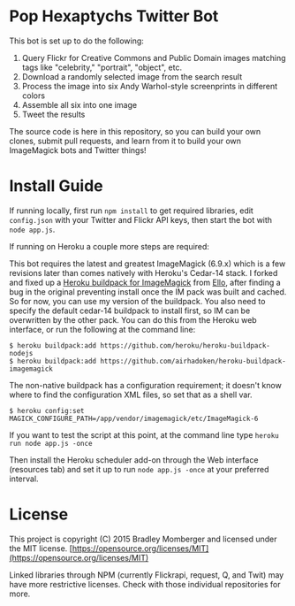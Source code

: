 # Pop Hexaptychs Twitter Bot

This bot is set up to do the following:

1. Query Flickr for Creative Commons and Public Domain images matching tags like "celebrity," "portrait", "object", etc.
2. Download a randomly selected image from the search result
3. Process the image into six Andy Warhol-style screenprints in different colors
4. Assemble all six into one image
5. Tweet the results

The source code is here in this repository, so you can build your own clones, submit pull requests, and learn from it to build your own ImageMagick bots and Twitter things!

# Install Guide

If running locally, first run `npm install` to get required libraries, edit `config.json` with your Twitter and Flickr API keys, then start the bot with `node app.js`.

If running on Heroku a couple more steps are required:

This bot requires the latest and greatest ImageMagick (6.9.x) which is a few revisions later than comes natively with Heroku's Cedar-14 stack.  I forked and fixed up a [Heroku buildpack for ImageMagick](https://github.com/airhadoken/heroku-buildpack-imagemagick) from [Ello](https://github.com/ello/heroku-buildpack-imagemagick), after finding a bug in the original preventing install once the IM pack was built and cached.  So for now, you can use my version of the buildpack.  You also need to specify the default cedar-14 buildpack to install first, so IM can be overwritten by the other pack.  You can do this from the Heroku web interface, or run the following at the command line:

```console
$ heroku buildpack:add https://github.com/heroku/heroku-buildpack-nodejs
$ heroku buildpack:add https://github.com/airhadoken/heroku-buildpack-imagemagick
```

The non-native buildpack has a configuration requirement; it doesn't know where to find the configuration XML files, so set that as a shell var.

```console
$ heroku config:set MAGICK_CONFIGURE_PATH=/app/vendor/imagemagick/etc/ImageMagick-6
```

If you want to test the script at this point, at the command line type `heroku run node app.js -once`

Then install the Heroku scheduler add-on through the Web interface (resources tab) and set it up to run `node app.js -once` at your preferred interval.

# License

This project is copyright (C) 2015 Bradley Momberger and licensed under the MIT license. [https://opensource.org/licenses/MIT](https://opensource.org/licenses/MIT)

Linked libraries through NPM (currently Flickrapi, request, Q, and Twit) may have more restrictive licenses.  Check with those individual repositories for more.
